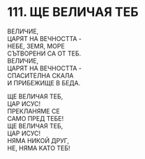 # 111. ЩЕ ВЕЛИЧАЯ ТЕБ  
  
ВЕЛИЧИЕ,  
ЦАРЯТ НА ВЕЧНОСТТА -  
НЕБЕ, ЗЕМЯ, МОРЕ  
СЪТВОРЕНИ СА ОТ ТЕБ.  
ВЕЛИЧИЕ,  
ЦАРЯТ НА ВЕЧНОСТТА -  
СПАСИТЕЛНА СКАЛА  
И ПРИБЕЖИЩЕ В БЕДА.  
  
ЩЕ ВЕЛИЧАЯ ТЕБ,  
ЦАР ИСУС!  
ПРЕКЛАНЯМЕ СЕ  
САМО ПРЕД ТЕБЕ!  
ЩЕ ВЕЛИЧАЯ ТЕБ,  
ЦАР ИСУС!  
НЯМА НИКОЙ ДРУГ,  
НЕ, НЯМА КАТО ТЕБ!  


<DownloadsButton pdf="/pdf/111-shte-velichaq-teb.pdf" />

<DownloadChordsButton pdf="/chords/111-shte-velichaq-teb_AKORD.pdf"/>

